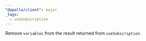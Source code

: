 ```yaml
---
"@apollo/client": major
_tags:
  - useSubscription
---
```


Remove `variables` from the result returned from `useSubscription`.
